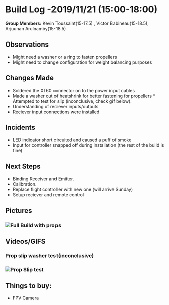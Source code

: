   # Build Log -2019/11/21  (15:00-18:00)
    
   **Group Members:**  Kevin Toussaint(15-17.5) , Victor Babineau(15-18.5), Arjuunan Arulnamby(15-18.5)
  
   ## Observations
    
   * Might need a washer or a ring to fasten propellers
   * Might need to change configuration for weight balancing purposes
   
    
   ## Changes Made
    
   * Soldered the XT60 connector on to the power input cables
   * Made a washer out of heatshrink for better fastening for propellers
    * Attempted to test for slip (inconclusive, check gif below).
   * Understanding of reciever inputs/outputs
   * Reciever input connections were installed
   
   
   ## Incidents
   
   * LED indicator short circuited and caused a puff of smoke 
   * Input for controller snapped off during installation (the rest of the build is fine)
   
   
   ## Next Steps
   * Binding Receiver and Emitter.
   * Calibration.
   * Replace flight controller with new one (will arrive Sunday)
   * Setup reciever and remote control
   
   
   ## Pictures
   
   
   
   ### ![Full Build with props](https://github.com/uOttawaDrone/drone-fall-2019/blob/master/docs/img/FullBuildWProps.jpg   "FullBuildWProps.jpg")
   
   
   ## Videos/GIFS
   
   
   ### Prop slip washer test(inconclusive)
   
   
   ### ![Prop Slip test]( https://github.com/uOttawaDrone/drone-fall-2019/blob/master/docs/img/PropSlip.gif "PropSlip.GIF")
   
   ## Things to buy:
   * FPV Camera
